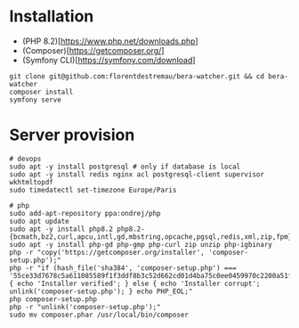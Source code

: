 # Installation

- (PHP 8.2)[https://www.php.net/downloads.php]
- (Composer)[https://getcomposer.org/]
- (Symfony CLI)[https://symfony.com/download]

```shell
git clone git@github.com:florentdestremau/bera-watcher.git && cd bera-watcher
composer install
symfony serve
```

# Server provision

```shell
# devops
sudo apt -y install postgresql # only if database is local
sudo apt -y install redis nginx acl postgresql-client supervisor wkhtmltopdf
sudo timedatectl set-timezone Europe/Paris

# php
sudo add-apt-repository ppa:ondrej/php
sudo apt update
sudo apt -y install php8.2 php8.2-{bcmath,bz2,curl,apcu,intl,gd,mbstring,opcache,pgsql,redis,xml,zip,fpm}
sudo apt -y install php-gd php-gmp php-curl zip unzip php-igbinary
php -r "copy('https://getcomposer.org/installer', 'composer-setup.php');"
php -r "if (hash_file('sha384', 'composer-setup.php') === '55ce33d7678c5a611085589f1f3ddf8b3c52d662cd01d4ba75c0ee0459970c2200a51f492d557530c71c15d8dba01eae') { echo 'Installer verified'; } else { echo 'Installer corrupt'; unlink('composer-setup.php'); } echo PHP_EOL;"
php composer-setup.php
php -r "unlink('composer-setup.php');"
sudo mv composer.phar /usr/local/bin/composer
```
